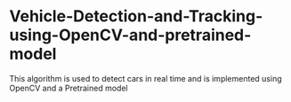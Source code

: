 # Vehicle-Detection-and-Tracking-using-OpenCV-and-pretrained-model
This algorithm is used to detect cars in real time and is implemented using OpenCV and a Pretrained model
